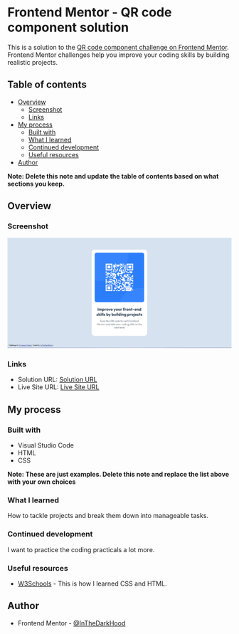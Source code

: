 # Frontend Mentor - QR code component solution

This is a solution to the [QR code component challenge on Frontend Mentor](https://www.frontendmentor.io/challenges/qr-code-component-iux_sIO_H). Frontend Mentor challenges help you improve your coding skills by building realistic projects. 

## Table of contents

- [Overview](#overview)
  - [Screenshot](#screenshot)
  - [Links](#links)
- [My process](#my-process)
  - [Built with](#built-with)
  - [What I learned](#what-i-learned)
  - [Continued development](#continued-development)
  - [Useful resources](#useful-resources)
- [Author](#author)

**Note: Delete this note and update the table of contents based on what sections you keep.**

## Overview

### Screenshot

![Screenshot](images/Screenshot_QRCodeComponent.png)


### Links

- Solution URL: [Solution URL](https://www.frontendmentor.io/solutions/qr-code-component-solution-using-html-and-css-RyvjTZOCkA)
- Live Site URL: [Live Site URL](https://qr-code-component-ak2bpp346-inthedarkhoods-projects.vercel.app)

## My process

### Built with

- Visual Studio Code
- HTML
- CSS

**Note: These are just examples. Delete this note and replace the list above with your own choices**

### What I learned

How to tackle projects and break them down into manageable tasks.

### Continued development

I want to practice the coding practicals a lot more.

### Useful resources

- [W3Schools](https://www.w3schools.com) - This is how I learned CSS and HTML.

## Author

- Frontend Mentor - [@InTheDarkHood](https://www.frontendmentor.io/profile/InTheDarkHood)

